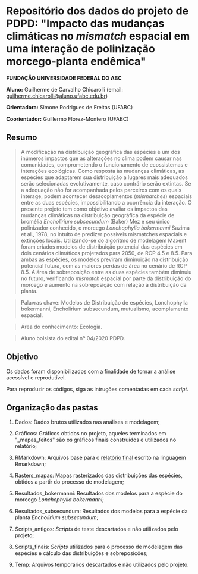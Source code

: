 # Repositório dos dados do projeto de PDPD: "Impacto das mudanças climáticas no *mismatch* espacial em uma interação de polinização morcego-planta endêmica"

**FUNDAÇÃO UNIVERSIDADE FEDERAL DO ABC**

**Aluno:** Guilherme de Carvalho Chicarolli (email: [guilherme.chicarolli\@aluno.ufabc.edu.br](mailto:guilherme.chicarolli@aluno.ufabc.edu.br))

**Orientadora:** Simone Rodrigues de Freitas (UFABC)

**Coorientador:** Guillermo Florez-Montero (UFABC)

## Resumo
> A modificação na distribuição geográfica das espécies é um dos inúmeros impactos que as alterações no clima podem causar nas comunidades, comprometendo o funcionamento de ecossistemas e interações ecológicas. Como resposta às mudanças climáticas, as espécies que adaptarem sua distribuição a lugares mais adequados serão selecionadas evolutivamente, caso contrário serão extintas. Se a adequação não for acompanhada pelos parceiros com os quais interage, podem acontecer desacoplamentos (*mismatches*) espaciais entre as duas espécies, impossibilitando a ocorrência da interação. O presente projeto tem como objetivo avaliar os impactos das mudanças climáticas na distribuição geográfica da espécie de bromélia *Encholirium subsecundum* (Baker) Mez e seu único polinizador conhecido, o morcego *Lonchophylla bokermanni* Sazima et al., 1978, no intuito de predizer possíveis mismatches espaciais e extinções locais. Utilizando-se do algoritmo de modelagem Maxent foram criados modelos de distribuição potencial das espécies em dois cenários climáticos projetados para 2050, de RCP 4.5 e 8.5. Para ambas as espécies, os modelos previram diminuição na distribuição potencial futura, com as maiores perdas de área no cenário de RCP 8.5. A área de sobreposição entre as duas espécies também diminuiu no futuro, verificando *mismatch* espacial por parte da distribuição do morcego e aumento na sobreposição com relação à distribuição da planta. 

> Palavras chave: Modelos de Distribuição de espécies, Lonchophylla bokermanni, Encholirium subsecundum, mutualismo, acomplamento espacial.

> Área do conhecimento: Ecologia.

> Aluno bolsista do edital nº 04/2020 PDPD.

## Objetivo 

Os dados foram disponibilizados com a finalidade de tornar a análise acessível e reprodutível.

Para reproduzir os códigos, siga as intruções comentadas em cada *script*.

## Organização das pastas 

1. Dados: Dados brutos utilizados nas análises e modelagem;

2. Gráficos: Gráficos obtidos no projeto, aqueles terminados em "_mapas\_feitos" são os gráficos finais construídos e utilizados no relatório;

3. RMarkdown: Arquivos base para o [relatório final](https://github.com/guilhermechicarolli/PDPD/blob/main/RMarkdown/Relatorio_pdpd.pdf) escrito na linguagem Rmarkdown;

4. Rasters_mapas: Mapas rasterizados das distribuições das espécies, obtidos a partir do processo de modelagem;

5. Resultados_bokermanni: Resultados dos modelos para a espécie do morcego *Lonchophylla bokermanni*;

6. Resultados_subsecundum: Resultados dos modelos para a espécie da planta *Encholirium subsecundum*;

7. Scripts_antigos: *Scripts* de teste descartados e não utilizados pelo projeto;

8. Scripts_finais: *Scripts* utilizados para o processo de modelagem das espécies e cálculo das distribuições e sobreposições;

9. Temp: Arquivos temporários descartados e não utilizados pelo projeto.
